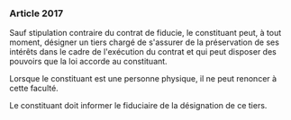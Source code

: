 ### Article 2017

Sauf stipulation contraire du contrat de fiducie, le constituant peut, à tout moment, désigner un tiers chargé de s'assurer de la préservation de ses intérêts dans le cadre de l'exécution du contrat et qui peut disposer des pouvoirs que la loi accorde au constituant.

Lorsque le constituant est une personne physique, il ne peut renoncer à cette faculté.

Le constituant doit informer le fiduciaire de la désignation de ce tiers.

